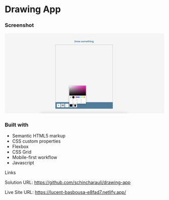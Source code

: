# Drawing App

### Screenshot

![](./assets/Screenshot%202023-06-02%20at%2008.49.34.png)

### Built with

- Semantic HTML5 markup
- CSS custom properties
- Flexbox
- CSS Grid
- Mobile-first workflow
- Javascript

Links

Solution URL: https://github.com/schincharauli/drawing-app

Live Site URL: https://lucent-basbousa-e8fad7.netlify.app/
